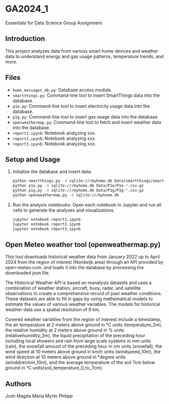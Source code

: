 # GA2024_1
Essentials for Data Science Group Assignment

## Introduction

This project analyzes data from various smart home devices and weather data to understand energy and gas usage patterns, temperature trends, and more.

## Files

- `home_messages_db.py`: Database access module.
- `smartthings.py`: Command-line tool to insert SmartThings data into the database.
- `p1e.py`: Command-line tool to insert electricity usage data into the database.
- `p1g.py`: Command-line tool to insert gas usage data into the database.
- `openweathermap.py`: Command-line tool to fetch and insert weather data into the database.
- `report1.ipynb`: Notebook analyzing xxx.
- `report2.ipynb`: Notebook analyzing xxx.
- `report3.ipynb`: Notebook analyzing xxx.

## Setup and Usage

1. Initialize the database and insert data:
    ```bash
    python smartthings.py -d sqlite:///myhome.db Data/smartthings/smartthings.*
    python p1e.py -d sqlite:///myhome.db Data/P1e/P1e-*.csv.gz
    python p1g.py -d sqlite:///myhome.db Data/P1g/P1g-*.csv.gz
    python openweathermap.py -d sqlite:///myhome.db
    ```

2. Run the analysis notebooks:
    Open each notebook in Jupyter and run all cells to generate the analyses and visualizations.

    ```bash
    jupyter notebook report1.ipynb
    jupyter notebook report2.ipynb
    jupyter notebook report3.ipynb
    ```

## Open Meteo weather tool (openweathermap.py)

This tool downloads historical weather data from January 2022 up to April 2024 from the region of interest (Nordwijk area) through an API provided by open-meteo.com. and loads it into the database by processing the downloaded json file. 

The Historical Weather API is based on reanalysis datasets and uses a combination of weather station, aircraft, buoy, radar, and satellite observations to create a comprehensive record of past weather conditions. These datasets are able to fill in gaps by using mathematical models to estimate the values of various weather variables. The models for historical weather data use a spatial resolution of 9 km. 

Covered weather variables from the region of interest include a timestamp, the air temperature at 2 meters above ground in °C units (temperature_2m), the relative humidity at 2 meters above ground in % units (relativehumidity_2m), the liquid precipitation of the preceding hour including local showers and rain from large scale systems in mm units (rain), the snowfall amount of the preceding hour in cm units (snowfall), the wind speed at 10 meters above ground in km/h units (windspeed_10m), the wind direction at 10 meters above ground in °degree units (winddirection_10m), and the average temperature of the soil 7cm below ground in °C units(soil_temperature_0_to_7cm).

## Authors
Josh 
Magda
Maria
Myrto
Philipp





